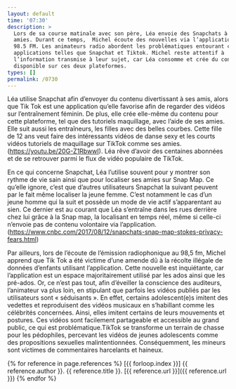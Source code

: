 ```yaml
---
layout: default
time: '07:30'
description: >
  Lors de sa course matinale avec son père, Léa envoie des Snapchats à ses
  amies. Durant ce temps,  Michel écoute des nouvelles via l’application de
  98.5 FM. Les animateurs radio abordent les problématiques entourant certaines
  applications telles que Snapchat et Tiktok. Michel reste attentif à
  l’information transmise à leur sujet, car Léa consomme et crée du contenu
  disponible sur ces deux plateformes.
types: []
permalink: /0730
---
```


Léa utilise Snapchat afin d’envoyer du contenu divertissant à ses amis, alors que Tik Tok est une application qu’elle favorise afin de regarder des vidéos sur l’entraînement féminin. De plus, elle crée elle-même du contenu pour cette plateforme, tel que des tutoriels maquillage, avec l’aide de ses amies. 
Elle suit aussi les entraîneurs, les filles avec des belles courbes. Cette fille de 12 ans veut faire des intéressants vidéos de danse sexy et les courts vidéos tutoriels de maquillage sur TikTok comme ses amies. (https://youtu.be/20G-Z1RbwwI). Léa rêve d’avoir des centaines abonnées et de se retrouver parmi le flux de vidéo populaire de TikTok. 

En ce qui concerne Snapchat, Léa l’utilise souvent pour y montrer son rythme de vie sain ainsi que pour localiser ses amies sur Snap Map. Ce qu’elle ignore, c’est que d’autres utilisateurs Snapchat la suivant peuvent par le fait même localiser la jeune femme. C’est notamment le cas d’un jeune homme qui la suit et possède un mode de vie actif s’apparentant au sien. Ce dernier est au courant que Léa s’entraîne dans les rues derrière chez lui grâce à la Snap map, la localisant en temps réel, même si celle-ci n’envoie pas de contenu volontaire via l’application. 
(https://www.cnbc.com/2017/08/12/snapchats-snap-map-stokes-privacy-fears.html)    

Par ailleurs, lors de l’écoute de l’émission radiophonique au 98,5 fm, Michel apprend que Tik Tok a été victime d’une amende dû à la récolte illégale de données d’enfants utilisant l’application. Cette nouvelle est inquiétante, car l’application est un espace majoritairement utilisé par les ados ainsi que les pré-ados. Or, ce n’est pas tout, afin d’éveiller la conscience des auditeurs, l’animateur va plus loin, en stipulant que parfois les vidéos publiés par les utilisateurs sont « séduisants ». En effet, certains adolescent(e)s imitent des vedettes et reproduisent des vidéos musicaux en s’habillant comme les célébrités concernées. Ainsi, elles imitent certains de leurs mouvements et postures. Ces vidéos sont facilement partageable et accessible au grand public, ce qui est problématique.TikTok se transforme un terrain de chasse pour les pédophiles, percevant les vidéos de jeunes adolescents comme des propositions sexuelles malintentionnées. Conséquemment, les mineurs sont victimes de commentaires harcelants et haineux. 

{% for reference in page.references %}
[{{ forloop.index }}] {{ reference.author }}. {{ reference.title }}.
[{{ reference.url }}]({{ reference.url }})
{% endfor %}
